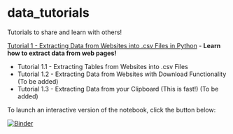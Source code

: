 # data_tutorials
Tutorials to share and learn with others!

[Tutorial 1 - Extracting Data from Websites into .csv Files in Python](https://github.com/jimmyvluong/data_tutorials/blob/main/python%20cookbook/Chapter%201%20-%20Web%20Scraping%20Tables.ipynb) - **Learn how to extract data from web pages!**
- Tutorial 1.1 - Extracting Tables from Websites into .csv Files
- Tutorial 1.2 - Extracting Data from Websites with Download Functionality (To be added)
- Tutorial 1.3 - Extracting Data from your Clipboard (This is fast!) (To be added)

To launch an interactive version of the notebook, click the button below:

[![Binder](https://mybinder.org/badge_logo.svg)](https://mybinder.org/v2/gh/jimmyvluong/data_tutorials/HEAD)
